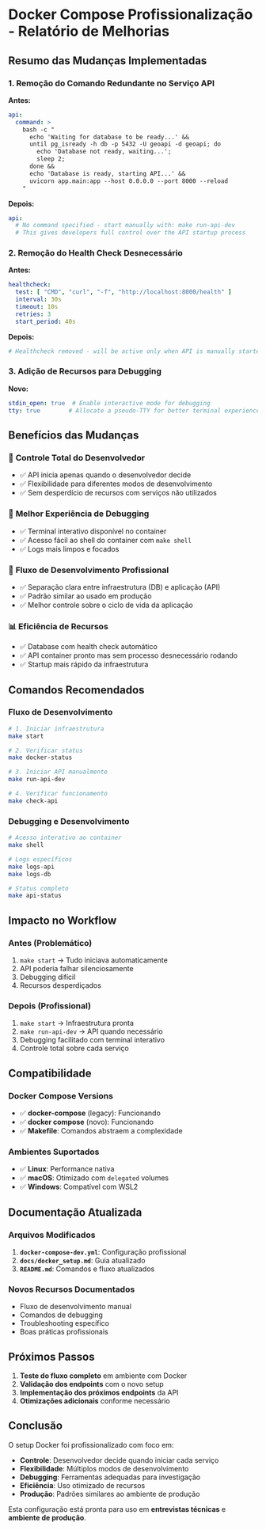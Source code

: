 # Docker Compose Profissionalização - Relatório de Melhorias

## Resumo das Mudanças Implementadas

### 1. **Remoção do Comando Redundante no Serviço API**

**Antes:**
```yaml
api:
  command: >
    bash -c "
      echo 'Waiting for database to be ready...' &&
      until pg_isready -h db -p 5432 -U geoapi -d geoapi; do
        echo 'Database not ready, waiting...';
        sleep 2;
      done &&
      echo 'Database is ready, starting API...' &&
      uvicorn app.main:app --host 0.0.0.0 --port 8000 --reload
    "
```

**Depois:**
```yaml
api:
  # No command specified - start manually with: make run-api-dev
  # This gives developers full control over the API startup process
```

### 2. **Remoção do Health Check Desnecessário**

**Antes:**
```yaml
healthcheck:
  test: [ "CMD", "curl", "-f", "http://localhost:8000/health" ]
  interval: 30s
  timeout: 10s
  retries: 3
  start_period: 40s
```

**Depois:**
```yaml
# Healthcheck removed - will be active only when API is manually started
```

### 3. **Adição de Recursos para Debugging**

**Novo:**
```yaml
stdin_open: true  # Enable interactive mode for debugging
tty: true        # Allocate a pseudo-TTY for better terminal experience
```

## Benefícios das Mudanças

### 🎯 **Controle Total do Desenvolvedor**
- ✅ API inicia apenas quando o desenvolvedor decide
- ✅ Flexibilidade para diferentes modos de desenvolvimento
- ✅ Sem desperdício de recursos com serviços não utilizados

### 🔧 **Melhor Experiência de Debugging**
- ✅ Terminal interativo disponível no container
- ✅ Acesso fácil ao shell do container com `make shell`
- ✅ Logs mais limpos e focados

### 🚀 **Fluxo de Desenvolvimento Profissional**
- ✅ Separação clara entre infraestrutura (DB) e aplicação (API)
- ✅ Padrão similar ao usado em produção
- ✅ Melhor controle sobre o ciclo de vida da aplicação

### 📊 **Eficiência de Recursos**
- ✅ Database com health check automático
- ✅ API container pronto mas sem processo desnecessário rodando
- ✅ Startup mais rápido da infraestrutura

## Comandos Recomendados

### Fluxo de Desenvolvimento
```bash
# 1. Iniciar infraestrutura
make start

# 2. Verificar status
make docker-status

# 3. Iniciar API manualmente
make run-api-dev

# 4. Verificar funcionamento
make check-api
```

### Debugging e Desenvolvimento
```bash
# Acesso interativo ao container
make shell

# Logs específicos
make logs-api
make logs-db

# Status completo
make api-status
```

## Impacto no Workflow

### **Antes** (Problemático)
1. `make start` → Tudo iniciava automaticamente
2. API poderia falhar silenciosamente
3. Debugging difícil
4. Recursos desperdiçados

### **Depois** (Profissional)
1. `make start` → Infraestrutura pronta
2. `make run-api-dev` → API quando necessário
3. Debugging facilitado com terminal interativo
4. Controle total sobre cada serviço

## Compatibilidade

### Docker Compose Versions
- ✅ **docker-compose** (legacy): Funcionando
- ✅ **docker compose** (novo): Funcionando
- ✅ **Makefile**: Comandos abstraem a complexidade

### Ambientes Suportados
- ✅ **Linux**: Performance nativa
- ✅ **macOS**: Otimizado com `delegated` volumes
- ✅ **Windows**: Compatível com WSL2

## Documentação Atualizada

### Arquivos Modificados
1. **`docker-compose-dev.yml`**: Configuração profissional
2. **`docs/docker_setup.md`**: Guia atualizado
3. **`README.md`**: Comandos e fluxo atualizados

### Novos Recursos Documentados
- Fluxo de desenvolvimento manual
- Comandos de debugging
- Troubleshooting específico
- Boas práticas profissionais

## Próximos Passos

1. **Teste do fluxo completo** em ambiente com Docker
2. **Validação dos endpoints** com o novo setup
3. **Implementação dos próximos endpoints** da API
4. **Otimizações adicionais** conforme necessário

## Conclusão

O setup Docker foi profissionalizado com foco em:
- **Controle**: Desenvolvedor decide quando iniciar cada serviço
- **Flexibilidade**: Múltiplos modos de desenvolvimento
- **Debugging**: Ferramentas adequadas para investigação
- **Eficiência**: Uso otimizado de recursos
- **Produção**: Padrões similares ao ambiente de produção

Esta configuração está pronta para uso em **entrevistas técnicas** e **ambiente de produção**.
